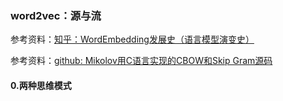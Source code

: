 ### word2vec：源与流

参考资料：[知乎：WordEmbedding发展史（语言模型演变史）](https://zhuanlan.zhihu.com/p/69521198)

参考资料：[github: Mikolov用C语言实现的CBOW和Skip Gram源码](https://github.com/tmikolov/word2vec)


#### 0.两种思维模式

